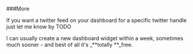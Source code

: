 ###More

If you want a twitter feed on your dashboard for a specific twitter handle just let me know by TODO

I can usually create a new dashboard widget within a week, sometimes much sooner - and best of all it's _**totally **_free. 

